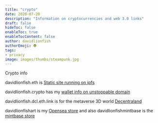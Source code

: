 ```yaml
---
title: "crypto"
date: 2020-07-20
description: "Information on cryptocurrencies and web 3.0 links"
draft: false
hideToc: false
enableToc: true
enableTocContent: false
author: davidlionfish
authorEmoji: 👽
tags: 
- privacy
image: images/thumbs/steampunk.jpg
---
```


Crypto info

davidlionfish.eth is [Static site running on ipfs](https://gateway.pinata.cloud/ipfs/QmS1tTjcLsBVBGuDQ1J6V94yjpGJtUDv8mmy3CsHdSVkQW/)

davidlionfish.crypto has my [wallet info on unstoppable domain](https://viewblock.io/unstoppable/davidlionfish.crypto)

davidlionfish.dcl.eth.link is for the metaverse 3D world [Decentraland](https://events.decentraland.org/en/)

davidlionfishart is my [Opensea store](https://opensea.io/storefront/davidlionfish) and also davidlionfishmintbase is the [mintbase store](https://opensea.io/storefront/davidlionfish-1)
